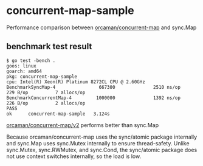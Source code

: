 # concurrent-map-sample

Performance comparison between [orcaman/concurrent-map](https://github.com/orcaman/concurrent-map) and sync.Map

## benchmark test result

```
$ go test -bench .
goos: linux
goarch: amd64
pkg: concurrent-map-sample
cpu: Intel(R) Xeon(R) Platinum 8272CL CPU @ 2.60GHz
BenchmarkSyncMap-4                667300              2510 ns/op             229 B/op          7 allocs/op
BenchmarkConcurrentMap-4         1000000              1392 ns/op             226 B/op          2 allocs/op
PASS
ok      concurrent-map-sample   3.124s
```

[orcaman/concurrent-map/v2](https://github.com/orcaman/concurrent-map) performs better than sync.Map

Because orcaman/concurrent-map uses the sync/atomic package internally and sync.Map uses sync.Mutex internally to ensure thread-safety.
Unlike sync.Mutex, sync.RWMutex, and sync.Cond, the sync/atomic package does not use context switches internally, so the load is low.
